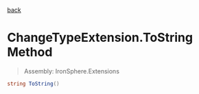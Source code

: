 ﻿

[back](/IronSphere.Extensions/types/ChangeTypeExtension)

# ChangeTypeExtension.ToString Method

> Assembly: IronSphere.Extensions

```csharp
string ToString()
```



 